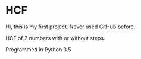 # HCF
Hi, this is my first project. Never used GitHub before.

HCF of 2 numbers with or without steps.

Programmed in Python 3.5
